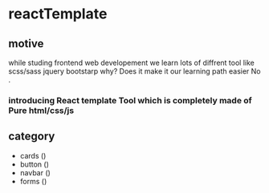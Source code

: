 # reactTemplate

## motive 
 while studing frontend web developement we learn lots of diffrent tool like scss/sass jquery bootstarp why?
 Does it make it our learning path easier No .
 ### introducing React template Tool which is completely made of Pure html/css/js

## category
- cards ()
- button ()
- navbar ()
- forms ()
  